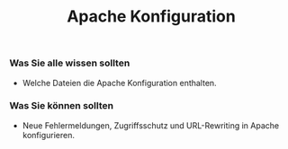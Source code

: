 ﻿--- 
title: Apache Konfiguration
index: true
intro: In diesem Kapitel lernen Sie den Webserver Apache näher kennen.
---

### Was Sie alle wissen sollten
* Welche Dateien die Apache Konfiguration enthalten.

### Was Sie können sollten
* Neue Fehlermeldungen, Zugriffsschutz und URL-Rewriting in Apache konfigurieren.

